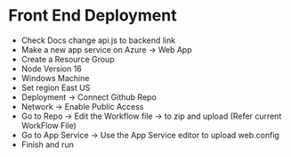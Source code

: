 # Front End Deployment
- Check Docs change api.js to backend link
- Make a new app service on Azure -> Web App
- Create a Resource Group 
- Node Version 16
- Windows Machine
- Set region East US
- Deployment -> Connect Github Repo
- Network -> Enable Public Access
- Go to Repo -> Edit the Workflow file -> to zip and upload (Refer current WorkFlow File)
- Go to App Service -> Use the App Service editor to upload web.config
- Finish and run
